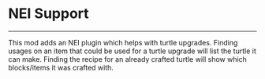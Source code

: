# NEI Support
-------------

This mod adds an NEI plugin which helps with turtle upgrades. Finding usages on an item that could be used for a turtle upgrade will list the turtle it can make. Finding the recipe for an already crafted turtle will show which blocks/items it was crafted with.
